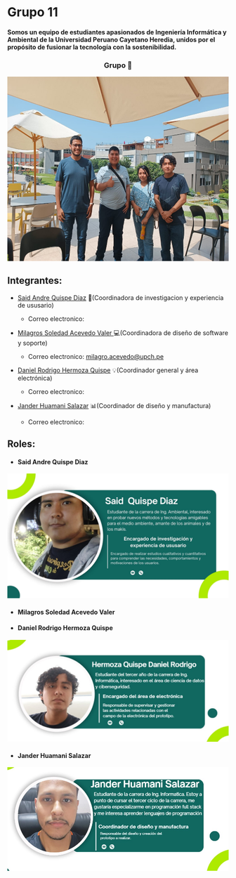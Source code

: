 # Grupo 11
#### Somos un equipo de estudiantes apasionados de Ingeniería Informática y Ambiental de la Universidad Peruano Cayetano Heredia, unidos por el propósito de fusionar la tecnología con la sostenibilidad. 
<h3 align="center">Grupo 👥​ </h3>
<p align="center">
  <img width="560" height="420" src="https://github.com/Dooncito/fundamentos-de-dise-o/blob/0dd945176e1d28cc54fcccfb2de06847f1ee8314/Imagenes/Image_2024.jpeg">
</p> 

## Integrantes:

* [Said Andre Quispe Diaz](#Said-Andre-Quispe-Diaz) 📰(Coordinadora de investigacion y experiencia de ususario)

  * Correo electronico: ​​​​
    
* [Milagros Soledad Acevedo Valer ](#Milagros-Soledad-Acevedo-Valer) 💻(Coordinadora de diseño de software y soporte)

  * Correo electronico: milagro.acevedo@upch.pe
* [Daniel Rodrigo Hermoza Quispe](#Daniel-Rodrigo-Hermoza-Quispe) 💡(Coordinador general y área electrónica)

  * Correo electronico:
* [Jander Huamani Salazar](#Jander-Huamani-Salazar) 📊(Coordinador de diseño y manufactura)

  * Correo electronico:
## Roles:
 - #### Said Andre Quispe Diaz
 ![Imagen](https://github.com/Dooncito/fundamentos-de-dise-o/blob/fcb15758a2783058a8d311295335f44ca3222c5f/Imagenes/Descripcion/Said.jpg)
 - #### Milagros Soledad Acevedo Valer 
 - #### Daniel Rodrigo Hermoza Quispe
 ![Imagen](https://github.com/Dooncito/fundamentos-de-dise-o/blob/main/Imagenes/Descripcion/ggfundamentos.jpg)
 - #### Jander Huamani Salazar
 ![Imagen](https://github.com/Dooncito/fundamentos-de-dise-o/blob/main/Imagenes/Descripcion/jander.jpg)

 
